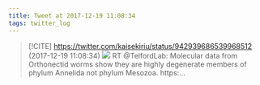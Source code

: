 ```yaml
---
title: Tweet at 2017-12-19 11:08:34
tags: twitter_log
---
```


> [!CITE] https://twitter.com/kaisekiriu/status/942939686539968512 (2017-12-19 11:08:34)
> ![](https://twitter.com/kaisekiriu/status/942939686539968512)
> RT @TelfordLab: Molecular data from Orthonectid worms show they are highly degenerate members of phylum Annelida not phylum Mesozoa.
> https:…
